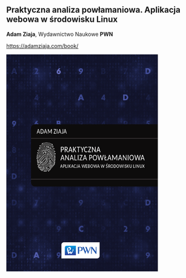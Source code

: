 ## Praktyczna analiza powłamaniowa. Aplikacja webowa w środowisku Linux
**Adam Ziaja**, Wydawnictwo Naukowe **PWN**

<https://adamziaja.com/book/>

![Praktyczna analiza powłamaniowa. Aplikacja webowa w środowisku Linux](https://raw.githubusercontent.com/adamziaja/praktyczna-analiza-powlamaniowa/master/cover.png "Praktyczna analiza powłamaniowa. Aplikacja webowa w środowisku Linux")
